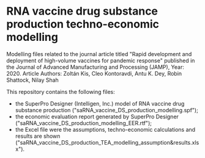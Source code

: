 # RNA vaccine drug substance production techno-economic modelling

Modelling files related to the journal article titled "Rapid development and deployment of high-volume vaccines for pandemic response" published in the Journal of Advanced Manufacturing and Processing (JAMP), Year: 2020. Article Authors: Zoltán Kis, Cleo Kontoravdi, Antu K. Dey, Robin Shattock, Nilay Shah


This repository contains the following files:
- the SuperPro Designer (Intelligen, Inc.) model of RNA vaccine drug substance production ("saRNA_vaccine_DS_production_modelling.spf");
- the economic evaluation report generated by SuperPro Designer ("saRNA_vaccine_DS_production_modelling_EER.rtf");
- the Excel file were the assumptions, techno-economic calculations and results are shown ("saRNA_vaccine_DS_production_TEA_modelling_assumption&results.xlsx").
